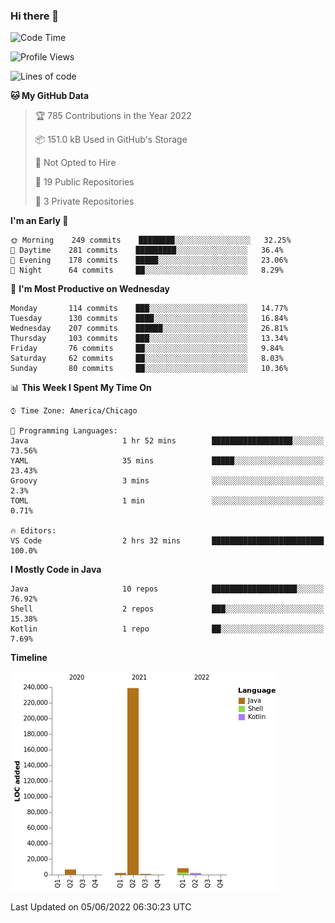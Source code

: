 ### Hi there 👋


<!--START_SECTION:waka-->
![Code Time](http://img.shields.io/badge/Code%20Time-0%20secs-blue)

![Profile Views](http://img.shields.io/badge/Profile%20Views-0-blue)

![Lines of code](https://img.shields.io/badge/From%20Hello%20World%20I%27ve%20Written-259%20Thousand%20lines%20of%20code-blue)

**🐱 My GitHub Data** 

> 🏆 785 Contributions in the Year 2022
 > 
> 📦 151.0 kB Used in GitHub's Storage 
 > 
> 🚫 Not Opted to Hire
 > 
> 📜 19 Public Repositories 
 > 
> 🔑 3 Private Repositories  
 > 
**I'm an Early 🐤** 

```text
🌞 Morning    249 commits    ████████░░░░░░░░░░░░░░░░░   32.25% 
🌆 Daytime    281 commits    █████████░░░░░░░░░░░░░░░░   36.4% 
🌃 Evening    178 commits    █████░░░░░░░░░░░░░░░░░░░░   23.06% 
🌙 Night      64 commits     ██░░░░░░░░░░░░░░░░░░░░░░░   8.29%

```
📅 **I'm Most Productive on Wednesday** 

```text
Monday       114 commits    ███░░░░░░░░░░░░░░░░░░░░░░   14.77% 
Tuesday      130 commits    ████░░░░░░░░░░░░░░░░░░░░░   16.84% 
Wednesday    207 commits    ██████░░░░░░░░░░░░░░░░░░░   26.81% 
Thursday     103 commits    ███░░░░░░░░░░░░░░░░░░░░░░   13.34% 
Friday       76 commits     ██░░░░░░░░░░░░░░░░░░░░░░░   9.84% 
Saturday     62 commits     ██░░░░░░░░░░░░░░░░░░░░░░░   8.03% 
Sunday       80 commits     ██░░░░░░░░░░░░░░░░░░░░░░░   10.36%

```


📊 **This Week I Spent My Time On** 

```text
⌚︎ Time Zone: America/Chicago

💬 Programming Languages: 
Java                     1 hr 52 mins        ██████████████████░░░░░░░   73.56% 
YAML                     35 mins             █████░░░░░░░░░░░░░░░░░░░░   23.43% 
Groovy                   3 mins              ░░░░░░░░░░░░░░░░░░░░░░░░░   2.3% 
TOML                     1 min               ░░░░░░░░░░░░░░░░░░░░░░░░░   0.71%

🔥 Editors: 
VS Code                  2 hrs 32 mins       █████████████████████████   100.0%

```

**I Mostly Code in Java** 

```text
Java                     10 repos            ███████████████████░░░░░░   76.92% 
Shell                    2 repos             ███░░░░░░░░░░░░░░░░░░░░░░   15.38% 
Kotlin                   1 repo              ██░░░░░░░░░░░░░░░░░░░░░░░   7.69%

```


**Timeline**

![Chart not found](https://raw.githubusercontent.com/powercasgamer/powercasgamer/master/charts/bar_graph.png) 


 Last Updated on 05/06/2022 06:30:23 UTC
<!--END_SECTION:waka-->
